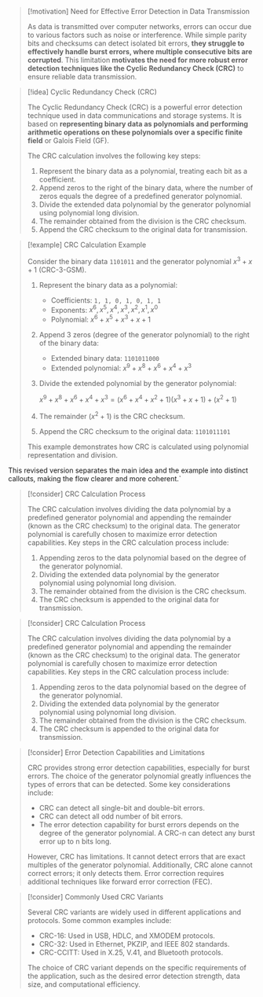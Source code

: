 
> [!motivation] Need for Effective Error Detection in Data Transmission
>
> As data is transmitted over computer networks, errors can occur due to various factors such as noise or interference. While simple parity bits and checksums can detect isolated bit errors, **they struggle to effectively handle burst errors, where multiple consecutive bits are corrupted**. This limitation **motivates the need for more robust error detection techniques like the Cyclic Redundancy Check (CRC)** to ensure reliable data transmission.

> [!idea] Cyclic Redundancy Check (CRC)
> 
> The Cyclic Redundancy Check (CRC) is a powerful error detection technique used in data communications and storage systems. It is based on **representing binary data as polynomials and performing arithmetic operations on these polynomials over a specific finite field** or Galois Field (GF).
> 
> The CRC calculation involves the following key steps:
> 
> 1. Represent the binary data as a polynomial, treating each bit as a coefficient.
> 2. Append zeros to the right of the binary data, where the number of zeros equals the degree of a predefined generator polynomial.
> 3. Divide the extended data polynomial by the generator polynomial using polynomial long division.
> 4. The remainder obtained from the division is the CRC checksum.
> 5. Append the CRC checksum to the original data for transmission.
> 


> [!example] CRC Calculation Example
> 
> Consider the binary data `1101011` and the generator polynomial $x^3 + x + 1$ (CRC-3-GSM).
> 
> 1. Represent the binary data as a polynomial:
>    - Coefficients: `1, 1, 0, 1, 0, 1, 1`
>    - Exponents: $x^6, x^5, x^4, x^3, x^2, x^1, x^0$
>    - Polynomial: $x^6 + x^5 + x^3 + x + 1$
> 
> 2. Append 3 zeros (degree of the generator polynomial) to the right of the binary data:
>    - Extended binary data: `1101011000`
>    - Extended polynomial: $x^9 + x^8 + x^6 + x^4 + x^3$
> 
> 3. Divide the extended polynomial by the generator polynomial:
>    
>    $x^9 + x^8 + x^6 + x^4 + x^3 = (x^6 + x^4 + x^2 + 1)(x^3 + x + 1) + (x^2 + 1)$
>    
> 4. The remainder $(x^2 + 1)$ is the CRC checksum.
> 
> 5. Append the CRC checksum to the original data: `1101011101`
> 
> This example demonstrates how CRC is calculated using polynomial representation and division.

This revised version separates the main idea and the example into distinct callouts, making the flow clearer and more coherent.`

> [!consider] CRC Calculation Process
> 
> The CRC calculation involves dividing the data polynomial by a predefined generator polynomial and appending the remainder (known as the CRC checksum) to the original data. The generator polynomial is carefully chosen to maximize error detection capabilities. Key steps in the CRC calculation process include:
> 
> 1. Appending zeros to the data polynomial based on the degree of the generator polynomial.
> 2. Dividing the extended data polynomial by the generator polynomial using polynomial long division.
> 3. The remainder obtained from the division is the CRC checksum.
> 4. The CRC checksum is appended to the original data for transmission.

> [!consider] CRC Calculation Process
> 
> The CRC calculation involves dividing the data polynomial by a predefined generator polynomial and appending the remainder (known as the CRC checksum) to the original data. The generator polynomial is carefully chosen to maximize error detection capabilities. Key steps in the CRC calculation process include:
> 
> 1. Appending zeros to the data polynomial based on the degree of the generator polynomial.
> 2. Dividing the extended data polynomial by the generator polynomial using polynomial long division.
> 3. The remainder obtained from the division is the CRC checksum.
> 4. The CRC checksum is appended to the original data for transmission.



> [!consider] Error Detection Capabilities and Limitations
> 
> CRC provides strong error detection capabilities, especially for burst errors. The choice of the generator polynomial greatly influences the types of errors that can be detected. Some key considerations include:
> 
> - CRC can detect all single-bit and double-bit errors.
> - CRC can detect all odd number of bit errors.
> - The error detection capability for burst errors depends on the degree of the generator polynomial. A CRC-n can detect any burst error up to n bits long.
> 
> However, CRC has limitations. It cannot detect errors that are exact multiples of the generator polynomial. Additionally, CRC alone cannot correct errors; it only detects them. Error correction requires additional techniques like forward error correction (FEC).

> [!consider] Commonly Used CRC Variants
> 
> Several CRC variants are widely used in different applications and protocols. Some common examples include:
> 
> - CRC-16: Used in USB, HDLC, and XMODEM protocols.
> - CRC-32: Used in Ethernet, PKZIP, and IEEE 802 standards.
> - CRC-CCITT: Used in X.25, V.41, and Bluetooth protocols.
> 
> The choice of CRC variant depends on the specific requirements of the application, such as the desired error detection strength, data size, and computational efficiency.

